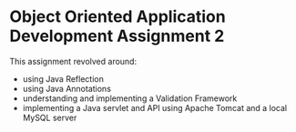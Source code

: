 # Object Oriented Application Development Assignment 2
This assignment revolved around:
- using Java Reflection
- using Java Annotations
- understanding and implementing a Validation Framework
- implementing a Java servlet and API using Apache Tomcat and a local MySQL server
